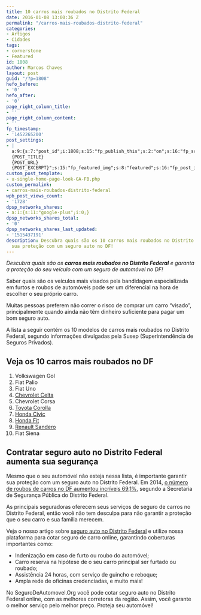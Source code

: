```yaml
---
title: 10 carros mais roubados no Distrito Federal
date: 2016-01-08 13:00:36 Z
permalink: "/carros-mais-roubados-distrito-federal"
categories:
- Artigos
- Cidades
tags:
- cornerstone
- Featured
id: 1808
author: Marcos Chaves
layout: post
guid: "/?p=1808"
hefo_before:
- '0'
hefo_after:
- '0'
page_right_column_title:
- ''
page_right_column_content:
- ''
fp_timestamp:
- '1452265200'
post_settings:
- |
  a:9:{s:7:"post_id";i:1808;s:15:"fp_publish_this";s:2:"on";s:16:"fp_schedule_this";s:3:"yes";s:11:"fp_datetime";s:16:"2016/01/08 13:00";s:18:"fp_timezone_offset";s:3:"120";s:8:"msg_body";s:66:"Novo post no {SITE_NAME}
  {POST_TITLE}
  {POST_URL}
  {POST_EXCERPT}";s:15:"fp_featured_img";s:8:"featured";s:16:"fp_post_img_text";s:0:"";s:5:"pages";a:2:{i:0;s:3:"own";i:1;s:15:"520743491417556";}}
custom_post_template:
- u-single-home-page-look-GA-FB.php
custom_permalink:
- carros-mais-roubados-distrito-federal
wpb_post_views_count:
- '1728'
dpsp_networks_shares:
- a:1:{s:11:"google-plus";i:0;}
dpsp_networks_shares_total:
- '0'
dpsp_networks_shares_last_updated:
- '1515437191'
description: Descubra quais são os 10 carros mais roubados no Distrito Federal e garanta
  sua proteção com um seguro auto no DF!
---
```


_Descubra quais são os **carros mais roubados no Distrito Federal** e garanta a proteção do seu veículo com um seguro de automóvel no DF!_

Saber quais são os veículos mais visados pela bandidagem especializada em furtos e roubos de automóveis pode ser um diferencial na hora de escolher o seu próprio carro.

Muitas pessoas preferem não correr o risco de comprar um carro “visado”, principalmente quando ainda não têm dinheiro suficiente para pagar um bom seguro auto.

A lista a seguir contém os 10 modelos de carros mais roubados no Distrito Federal, segundo informações divulgadas pela Susep (Superintendência de Seguros Privados).

## **Veja os 10 carros mais roubados no DF**

  1. Volkswagen Gol
  2. Fiat Palio
  3. Fiat Uno
  4. <a href="/seguro-chevrolet-celta" target="_blank">Chevrolet Celta</a>
  5. Chevrolet Corsa
  6. <a href="/seguro-auto-toyota-corolla" target="_blank">Toyota Corolla</a>
  7. <a href="/preco-seguro-honda-civic" target="_blank">Honda Civic</a>
  8. <a href="/seguro-honda-fit" target="_blank">Honda Fit</a>
  9. <a href="/seguro-renault-sandero" target="_blank">Renault Sandero</a>
 10. Fiat Siena

## Contratar seguro auto no Distrito Federal aumenta sua segurança

Mesmo que o seu automóvel não esteja nessa lista, é importante garantir sua proteção com um seguro auto no Distrito Federal. Em 2014, [o número de roubos de carros no DF aumentou incríveis 69,1%](http://g1.globo.com/distrito-federal/noticia/2015/01/roubos-de-veiculos-no-df-aumenta-691-em-2014-diz-secretaria.html), segundo a Secretaria de Segurança Pública do Distrito Federal.

As principais seguradoras oferecem seus serviços de seguro de carros no Distrito Federal, então você não tem desculpa para não garantir a proteção que o seu carro e sua família merecem.

Veja o nosso artigo sobre <a href="/seguro-de-carro-distrito-federal-brasilia" target="_blank">seguro auto no Distrito Federal</a> e utilize nossa plataforma para cotar seguro de carro online, garantindo coberturas importantes como:

  * Indenização em caso de furto ou roubo do automóvel;
  * Carro reserva na hipótese de o seu carro principal ser furtado ou roubado;
  * Assistência 24 horas, com serviço de guincho e reboque;
  * Ampla rede de oficinas credenciadas, e muito mais!

No SeguroDeAutomovel.Org você pode cotar seguro auto no Distrito Federal online, com as melhores corretoras da região. Assim, você garante o melhor serviço pelo melhor preço. Proteja seu automóvel!